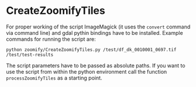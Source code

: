 # CreateZoomifyTiles

For proper working of the script ImageMagick (it uses the `convert` command via command line) and gdal pythin bindings have to be installed. Example commands for running the script are:

	python zoomify/CreateZoomifyTiles.py /test/df_dk_0010001_0697.tif /test/test-results
	
The script parameters have to be passed as absolute paths. If you want to use the script from within the python environment call the function `processZoomifyTiles` as a starting point.

